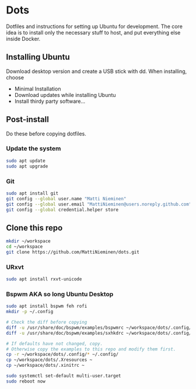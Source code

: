 # Dots

Dotfiles and instructions for setting up Ubuntu for development. The core idea
is to install only the necessary stuff to host, and put everything else inside
Docker.

## Installing Ubuntu

Download desktop version and create a USB stick with dd. When installing,
choose

 * Minimal Installation
 * Download updates while installing Ubuntu
 * Install thirdy party software...
 
## Post-install
 
Do these before copying dotfiles.
 
### Update the system
 
```bash
sudo apt update
sudo apt upgrade
```
 
### Git
 
```bash
sudo apt install git
git config --global user.name "Matti Nieminen"
git config --global user.email "MattiNieminen@users.noreply.github.com"
git config --global credential.helper store
```

## Clone this repo

```bash
mkdir ~/workspace
cd ~/workspace
git clone https://github.com/MattiNieminen/dots.git
```

### URxvt

```bash
sudo apt install rxvt-unicode
```

### Bspwm AKA so long Ubuntu Desktop

```bash
sudo apt install bspwm feh rofi
mkdir -p ~/.config

# Check the diff before copying
diff -u /usr/share/doc/bspwm/examples/bspwmrc ~/workspace/dots/.config/bspwm/bspwmrc
diff -u /usr/share/doc/bspwm/examples/sxhkdrc ~/workspace/dots/.config/sxhkd/sxhkdrc

# If defaults have not changed, copy.
# Otherwise copy the examples to this repo and modify them first.
cp -r ~/workspace/dots/.config/* ~/.config/
cp ~/workspace/dots/.Xresources ~
cp ~/workspace/dots/.xinitrc ~

sudo systemctl set-default multi-user.target
sudo reboot now
```
